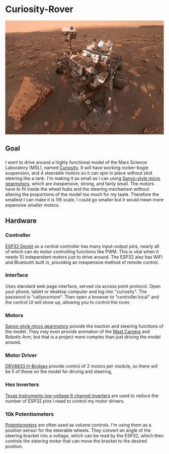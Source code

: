 # Curiosity-Rover

![image info](./Curiosity_Selfie.png)

## Goal
###
I want to drive around a highly functional model of the Mars Science Laboratory (MSL), named [Curiosity](https://www.jpl.nasa.gov/missions/mars-science-laboratory-curiosity-rover-msl/).  It will have working rocker-bogie suspension, and 4 steerable motors so it can spin in place without skid steering like a tank.  I'm making it as small as I can using [Sanyo-style micro gearmotors](https://www.amazon.com/gp/aw/d/B07FVMVGM3/?_encoding=UTF8), which are inexpensive, strong, and fairly small.  The motors have to fit inside the wheel hubs and the steering mechanism without altering the proportions of the model too much for my taste.  Therefore the smallest I can make it is 1/6 scale, I could go smaller but it would mean more expensive smaller motors.

## Hardware
### Controller
[ESP32 Devkit](https://www.microcenter.com/product/613822/inland-esp32-wroom-32d-module) as a central controller has many input-output pins, nearly all of which can do motor controlling functions like PWM.  This is vital when it needs 10 independent motors just to drive around.  The ESP32 also has WiFi and Bluetooth built in, providing an inexpensive method of remote control.
### Interface
Uses standard web page interface, served via access point protocol. Open your phone, tablet or desktop computer and log into "curiosity".  The password is "callyourmom".  Then open a browser to "controller.local" and the control UI will show up, allowing you to control the rover.

### Motors
[Sanyo-style micro gearmotors](https://www.amazon.com/gp/aw/d/B07FVMVGM3/?_encoding=UTF8) provide the traction and steering functions of the model.  They may even provide animation of the [Mast Camera](https://science.nasa.gov/mission/msl-curiosity/science-instruments/#h-mastcam) and Robotic Arm, but that is a project more complex than just driving the model around.

### Motor Driver
[DRV8833 H-Bridges](https://www.amazon.com/VKLSVAN-DRV8833-h-Bridge-Arduino-Microcontroller/dp/B0DQGQ1V1C) provide control of 2 motors per module, so there will be 5 of these on the model for driving and steering,

### Hex Inverters
[Texas Instruments low-voltage 6 channel inverters](https://www.mouser.com/ProductDetail/Texas-Instruments/SN74LVC04APWRG3?qs=EuM%2FBx4ov4R3TYLIBa%252BMkA%3D%3D) are used to reduce the number of ESP32 pins I need to control my motor drivers.

### 10k Potentiometers
[Potentiometers](https://www.amazon.com/Taiss-Potentiometer-Variable-Resistors-Terminals/dp/B09XDR799P) are often used as volume controls.  I'm using them as a position sensor for the steerable wheels.  They convert an angle of the steering bracket into a voltage, which can be read by the ESP32, which then controls the steering motor that can move the bracket to the desired position.
